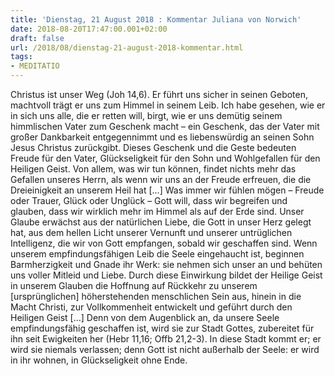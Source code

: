 ```yaml
---
title: 'Dienstag, 21 August 2018 : Kommentar Juliana von Norwich'
date: 2018-08-20T17:47:00.001+02:00
draft: false
url: /2018/08/dienstag-21-august-2018-kommentar.html
tags: 
- MEDITATIO
---
```


Christus ist unser Weg (Joh 14,6). Er führt uns sicher in seinen Geboten, machtvoll trägt er uns zum Himmel in seinem Leib. Ich habe gesehen, wie er in sich uns alle, die er retten will, birgt, wie er uns demütig seinem himmlischen Vater zum Geschenk macht – ein Geschenk, das der Vater mit großer Dankbarkeit entgegennimmt und es liebenswürdig an seinen Sohn Jesus Christus zurückgibt. Dieses Geschenk und die Geste bedeuten Freude für den Vater, Glückseligkeit für den Sohn und Wohlgefallen für den Heiligen Geist. Von allem, was wir tun können, findet nichts mehr das Gefallen unseres Herrn, als wenn wir uns an der Freude erfreuen, die die Dreieinigkeit an unserem Heil hat \[…\] Was immer wir fühlen mögen – Freude oder Trauer, Glück oder Unglück – Gott will, dass wir begreifen und glauben, dass wir wirklich mehr im Himmel als auf der Erde sind. Unser Glaube erwächst aus der natürlichen Liebe, die Gott in unser Herz gelegt hat, aus dem hellen Licht unserer Vernunft und unserer untrüglichen Intelligenz, die wir von Gott empfangen, sobald wir geschaffen sind. Wenn unserem empfindungsfähigen Leib die Seele eingehaucht ist, beginnen Barmherzigkeit und Gnade ihr Werk: sie nehmen sich unser an und behüten uns voller Mitleid und Liebe. Durch diese Einwirkung bildet der Heilige Geist in unserem Glauben die Hoffnung auf Rückkehr zu unserem \[ursprünglichen\] höherstehenden menschlichen Sein aus, hinein in die Macht Christi, zur Vollkommenheit entwickelt und geführt durch den Heiligen Geist \[…\] Denn von dem Augenblick an, da unsere Seele empfindungsfähig geschaffen ist, wird sie zur Stadt Gottes, zubereitet für ihn seit Ewigkeiten her (Hebr 11,16; Offb 21,2-3). In diese Stadt kommt er; er wird sie niemals verlassen; denn Gott ist nicht außerhalb der Seele: er wird in ihr wohnen, in Glückseligkeit ohne Ende.